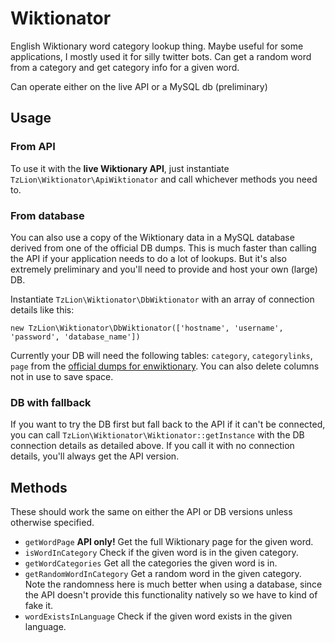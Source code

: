 # Wiktionator

English Wiktionary word category lookup thing. Maybe useful for some applications, I mostly used it for silly twitter
bots. Can get a random word from a category and get category info for a given word.

Can operate either on the live API or a MySQL db (preliminary)

## Usage

### From API
To use it with the **live Wiktionary API**, just instantiate `TzLion\Wiktionator\ApiWiktionator` and call whichever
methods you need to.

### From database
You can also use a copy of the Wiktionary data in a MySQL database derived from one of the official DB dumps. This is
much faster than calling the API if your application needs to do a lot of lookups. 
But it's also extremely preliminary and you'll need to provide and host your own (large) DB.

Instantiate `TzLion\Wiktionator\DbWiktionator` with an array of connection details like this:

`new TzLion\Wiktionator\DbWiktionator(['hostname', 'username', 'password', 'database_name'])`

Currently your DB will need the following tables: `category`, `categorylinks`, `page`
from the [official dumps for enwiktionary](https://dumps.wikimedia.org/backup-index.html). You can also delete columns
not in use to save space.

### DB with fallback

If you want to try the DB first but fall back to the API if it can't be connected, you can call 
`TzLion\Wiktionator\Wiktionator::getInstance` with the DB connection details as detailed above. If you call it with
no connection details, you'll always get the API version.

## Methods

These should work the same on either the API or DB versions unless otherwise specified.

* `getWordPage` **API only!** Get the full Wiktionary page for the given word.
* `isWordInCategory` Check if the given word is in the given category.
* `getWordCategories` Get all the categories the given word is in.
* `getRandomWordInCategory` Get a random word in the given category.\
Note the randomness here is much better when using a database, since the API doesn't provide this functionality natively
so we have to kind of fake it.
* `wordExistsInLanguage` Check if the given word exists in the given language.
